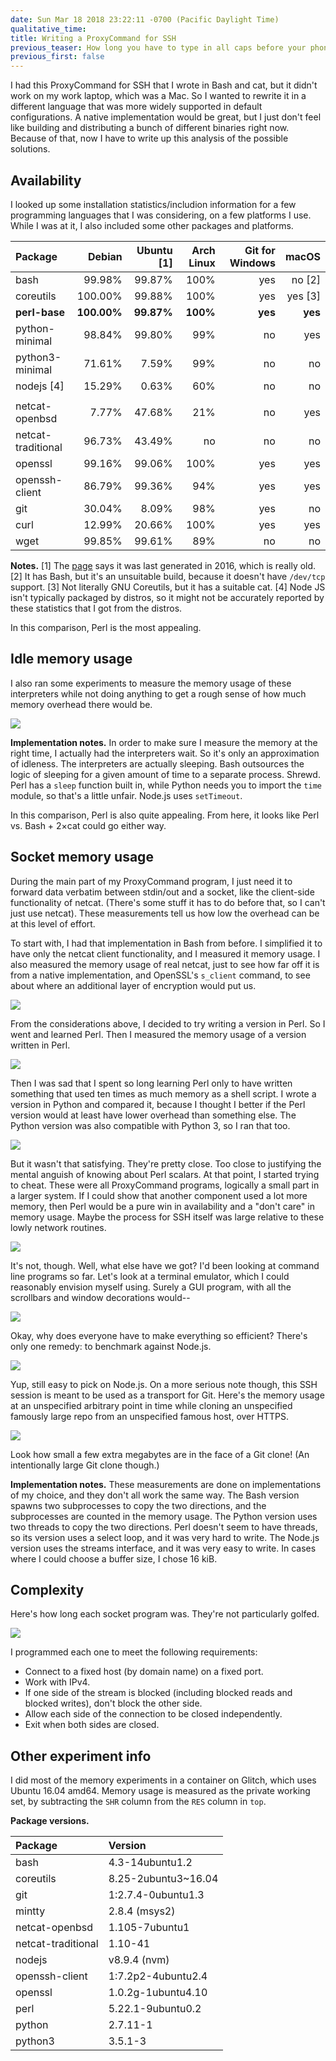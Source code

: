 ```yaml
---
date: Sun Mar 18 2018 23:22:11 -0700 (Pacific Daylight Time)
qualitative_time: 
title: Writing a ProxyCommand for SSH
previous_teaser: How long you have to type in all caps before your phone permanently stops suggesting lowercase
previous_first: false
---
```

I had this ProxyCommand for SSH that I wrote in Bash and cat, but it didn't work on my work laptop, which was a Mac.
So I wanted to rewrite it in a different language that was more widely supported in default configurations.
A native implementation would be great, but I just don't feel like building and distributing a bunch of different binaries right now.
Because of that, now I have to write up this analysis of the possible solutions.

## Availability
I looked up some installation statistics/includion information for a few programming languages that I was considering, on a few platforms I use.
While I was at it, I also included some other packages and platforms.

|  Package             |  Debian   |  Ubuntu [1]  |  Arch Linux  |  Git for Windows  |      macOS  |
|:---------------------|----------:|-------------:|-------------:|------------------:|------------:|
|  bash                |   99.98%  |      99.87%  |        100%  |              yes  |     no [2]  |
|  coreutils           |  100.00%  |      99.88%  |        100%  |              yes  |    yes [3]  |
|**perl-base**         |**100.00%**|    **99.87%**|      **100%**|            **yes**|      **yes**|
|  python-minimal      |   98.84%  |      99.80%  |         99%  |               no  |        yes  |
|  python3-minimal     |   71.61%  |       7.59%  |         99%  |               no  |         no  |
|  nodejs [4]          |   15.29%  |       0.63%  |         60%  |               no  |         no  |
|                      |           |              |              |                   |             |
|  netcat-openbsd      |    7.77%  |      47.68%  |         21%  |               no  |        yes  |
|  netcat-traditional  |   96.73%  |      43.49%  |          no  |               no  |         no  |
|  openssl             |   99.16%  |      99.06%  |        100%  |              yes  |        yes  |
|  openssh-client      |   86.79%  |      99.36%  |         94%  |              yes  |        yes  |
|  git                 |   30.04%  |       8.09%  |         98%  |              yes  |         no  |
|  curl                |   12.99%  |      20.66%  |        100%  |              yes  |        yes  |
|  wget                |   99.85%  |      99.61%  |         89%  |               no  |         no  |

**Notes.**
[1] The [page](https://popcon.ubuntu.com/) says it was last generated in 2016, which is really old.
[2] It has Bash, but it's an unsuitable build, because it doesn't have `/dev/tcp` support.
[3] Not literally GNU Coreutils, but it has a suitable cat.
[4] Node JS isn't typically packaged by distros, so it might not be accurately reported by these statistics that I got from the distros.

In this comparison, Perl is the most appealing.

## Idle memory usage
I also ran some experiments to measure the memory usage of these interpreters while not doing anything to get a rough sense of how much memory overhead there would be.

![](/assets/2018/proxycommand-idlemem.png)

**Implementation notes.**
In order to make sure I measure the memory at the right time, I actually had the interpreters wait. 
So it's only an approximation of idleness.
The interpreters are actually sleeping.
Bash outsources the logic of sleeping for a given amount of time to a separate process.
Shrewd.
Perl has a `sleep` function built in, while Python needs you to import the `time` module, so that's a little unfair.
Node.js uses `setTimeout`.

In this comparison, Perl is also quite appealing.
From here, it looks like Perl vs. Bash + 2×cat could go either way.

## Socket memory usage
During the main part of my ProxyCommand program, I just need it to forward data verbatim between stdin/out and a socket, like the client-side functionality of netcat.
(There's some stuff it has to do before that, so I can't just use netcat).
These measurements tell us how low the overhead can be at this level of effort.

To start with, I had that implementation in Bash from before.
I simplified it to have only the netcat client functionality, and I measured it memory usage.
I also measured the memory usage of real netcat, just to see how far off it is from a native implementation, and OpenSSL's `s_client` command, to see about where an additional layer of encryption would put us.

![](/assets/2018/proxycommand-mem-bash.png)

From the considerations above, I decided to try writing a version in Perl.
So I went and learned Perl.
Then I measured the memory usage of a version written in Perl.

![](/assets/2018/proxycommand-mem-perl.png)

Then I was sad that I spent so long learning Perl only to have written something that used ten times as much memory as a shell script.
I wrote a version in Python and compared it, because I thought I better if the Perl version would at least have lower overhead than something else.
The Python version was also compatible with Python 3, so I ran that too.

![](/assets/2018/proxycommand-mem-python.png)

But it wasn't that satisfying.
They're pretty close.
Too close to justifying the mental anguish of knowing about Perl scalars.
At that point, I started trying to cheat.
These were all ProxyCommand programs, logically a small part in a larger system.
If I could show that another component used a lot more memory, then Perl would be a pure win in availability and a "don't care" in memory usage.
Maybe the process for SSH itself was large relative to these lowly network routines.

![](/assets/2018/proxycommand-mem-ssh.png)

It's not, though.
Well, what else have we got?
I'd been looking at command line programs so far.
Let's look at a terminal emulator, which I could reasonably envision myself using.
Surely a GUI program, with all the scrollbars and window decorations would--

![](/assets/2018/proxycommand-mem-terminal.png)

Okay, why does everyone have to make everything so efficient?
There's only one remedy: to benchmark against Node.js.

![](/assets/2018/proxycommand-mem-nodejs.png)

Yup, still easy to pick on Node.js.
On a more serious note though, this SSH session is meant to be used as a transport for Git.
Here's the memory usage at an unspecified arbitrary point in time while cloning an unspecified famously large repo from an unspecified famous host, over HTTPS.

![](/assets/2018/proxycommand-mem-git.png)

Look how small a few extra megabytes are in the face of a Git clone!
(An intentionally large Git clone though.)

**Implementation notes.**
These measurements are done on implementations of my choice, and they don't all work the same way.
The Bash version spawns two subprocesses to copy the two directions, and the subprocesses are counted in the memory usage.
The Python version uses two threads to copy the two directions.
Perl doesn't seem to have threads, so its version uses a select loop, and it was very hard to write.
The Node.js version uses the streams interface, and it was very easy to write.
In cases where I could choose a buffer size, I chose 16 kiB.

## Complexity
Here's how long each socket program was.
They're not particularly golfed.

![](/assets/2018/proxycommand-complexity.png)

I programmed each one to meet the following requirements:
* Connect to a fixed host (by domain name) on a fixed port.
* Work with IPv4.
* If one side of the stream is blocked (including blocked reads and blocked writes), don't block the other side.
* Allow each side of the connection to be closed independently.
* Exit when both sides are closed.

## Other experiment info
I did most of the memory experiments in a container on Glitch, which uses Ubuntu 16.04 amd64.
Memory usage is measured as the private working set, by subtracting the `SHR` column from the `RES` column in `top`.

**Package versions.**

| Package            | Version             |
|:-------------------|:--------------------|
| bash               | 4.3-14ubuntu1.2     |
| coreutils          | 8.25-2ubuntu3~16.04 |
| git                | 1:2.7.4-0ubuntu1.3  |
| mintty             | 2.8.4 (msys2)       |
| netcat-openbsd     | 1.105-7ubuntu1      |
| netcat-traditional | 1.10-41             |
| nodejs             | v8.9.4 (nvm)        |
| openssh-client     | 1:7.2p2-4ubuntu2.4  |
| openssl            | 1.0.2g-1ubuntu4.10  |
| perl               | 5.22.1-9ubuntu0.2   |
| python             | 2.7.11-1            |
| python3            | 3.5.1-3             |
